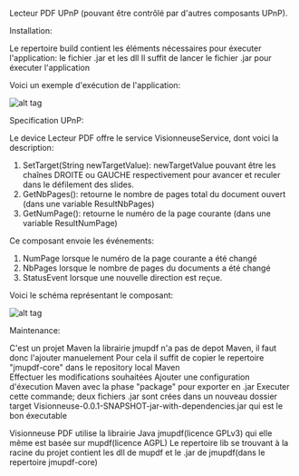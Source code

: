 Lecteur PDF UPnP (pouvant être contrôlé par d'autres composants UPnP).

Installation:

Le repertoire build contient les éléments nécessaires pour éxecuter l'application: le fichier .jar et les dll
Il suffit de lancer le fichier .jar pour éxecuter l'application

Voici un exemple d'exécution de l'application:

![alt tag](https://github.com/components-upnp/upnp_pdf_reader/blob/master/CaptureLecteurPdf.PNG)

Specification UPnP:

Le device Lecteur PDF offre le service VisionneuseService, dont voici la description:

   1) SetTarget(String newTargetValue): newTargetValue pouvant être les chaînes DROITE ou GAUCHE respectivement pour avancer et reculer dans le défilement des slides.
   2) GetNbPages(): retourne le nombre de pages total du document ouvert (dans une variable ResultNbPages)
   3) GetNumPage(): retourne le numéro de la page courante (dans une variable ResultNumPage)
   
Ce composant envoie les événements:

   1) NumPage lorsque le numéro de la page courante a été changé
   2) NbPages lorsque le nombre de pages du documents a été changé
   3) StatusEvent lorsque une nouvelle direction est reçue.
  
Voici le schéma représentant le composant:

![alt tag](https://github.com/components-upnp/upnp_pdf_reader/blob/master/LecteurPDF.png)


Maintenance:

C'est un projet Maven
la librairie jmupdf n'a pas de depot Maven, il faut donc l'ajouter manuelement
Pour cela il suffit de copier le repertoire "jmupdf-core" dans le repository local Maven  
Effectuer les modifications souhaitées
Ajouter une configuration d'éxecution Maven avec la phase "package" pour exporter en .jar 
Executer cette commande; deux fichiers .jar sont crées dans un nouveau dossier target 
   Visionneuse-0.0.1-SNAPSHOT-jar-with-dependencies.jar qui est le bon éxecutable
   
   Visionneuse PDF utilise la librairie Java jmupdf(licence GPLv3) qui elle même est basée sur mupdf(licence AGPL) 
Le repertoire lib se trouvant à la racine du projet contient les dll de mupdf et le .jar de jmupdf(dans le repertoire jmupdf-core)

